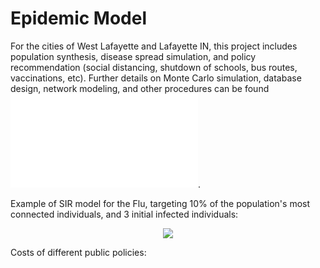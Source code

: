 # Epidemic Model
For the cities of West Lafayette and Lafayette IN, this project includes population synthesis, disease spread simulation, and policy recommendation (social distancing, shutdown of schools, bus routes, vaccinations, etc). Further details on Monte Carlo simulation, database design, network modeling, and other procedures can be found ![Here](Final-Report.pdf). 

Example of SIR model for the Flu, targeting 10% of the population's most connected individuals, and 3 initial infected individuals:

<div style="text-align:center"><img src="Case.gif" /></div>


Costs of different public policies:





